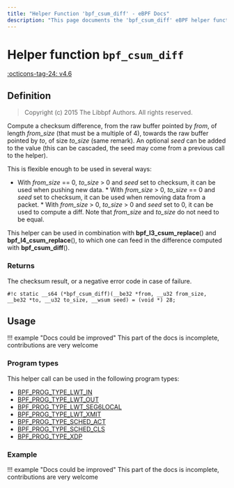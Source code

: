 ```yaml
---
title: "Helper Function 'bpf_csum_diff' - eBPF Docs"
description: "This page documents the 'bpf_csum_diff' eBPF helper function, including its defintion, usage, program types that can use it, and examples."
---
```

# Helper function `bpf_csum_diff`

<!-- [FEATURE_TAG](bpf_csum_diff) -->
[:octicons-tag-24: v4.6](https://github.com/torvalds/linux/commit/7d672345ed295b1356a5d9f7111da1d1d7d65867)
<!-- [/FEATURE_TAG] -->

## Definition

> Copyright (c) 2015 The Libbpf Authors. All rights reserved.


<!-- [HELPER_FUNC_DEF] -->
Compute a checksum difference, from the raw buffer pointed by _from_, of length _from_size_ (that must be a multiple of 4), towards the raw buffer pointed by _to_, of size _to_size_ (same remark). An optional _seed_ can be added to the value (this can be cascaded, the seed may come from a previous call to the helper).

This is flexible enough to be used in several ways:

* With _from_size_ == 0, _to_size_ > 0 and _seed_ set to
  checksum, it can be used when pushing new data. * With _from_size_ > 0, _to_size_ == 0 and _seed_ set to
  checksum, it can be used when removing data from a packet. * With _from_size_ > 0, _to_size_ > 0 and _seed_ set to 0, it
  can be used to compute a diff. Note that _from_size_ and   _to_size_ do not need to be equal.

This helper can be used in combination with **bpf_l3_csum_replace**() and **bpf_l4_csum_replace**(), to which one can feed in the difference computed with **bpf_csum_diff**().

### Returns

The checksum result, or a negative error code in case of failure.

`#!c static __s64 (*bpf_csum_diff)(__be32 *from, __u32 from_size, __be32 *to, __u32 to_size, __wsum seed) = (void *) 28;`
<!-- [/HELPER_FUNC_DEF] -->

## Usage

!!! example "Docs could be improved"
    This part of the docs is incomplete, contributions are very welcome

### Program types

This helper call can be used in the following program types:

<!-- DO NOT EDIT MANUALLY -->
<!-- [HELPER_FUNC_PROG_REF] -->
 * [BPF_PROG_TYPE_LWT_IN](../program-type/BPF_PROG_TYPE_LWT_IN.md)
 * [BPF_PROG_TYPE_LWT_OUT](../program-type/BPF_PROG_TYPE_LWT_OUT.md)
 * [BPF_PROG_TYPE_LWT_SEG6LOCAL](../program-type/BPF_PROG_TYPE_LWT_SEG6LOCAL.md)
 * [BPF_PROG_TYPE_LWT_XMIT](../program-type/BPF_PROG_TYPE_LWT_XMIT.md)
 * [BPF_PROG_TYPE_SCHED_ACT](../program-type/BPF_PROG_TYPE_SCHED_ACT.md)
 * [BPF_PROG_TYPE_SCHED_CLS](../program-type/BPF_PROG_TYPE_SCHED_CLS.md)
 * [BPF_PROG_TYPE_XDP](../program-type/BPF_PROG_TYPE_XDP.md)
<!-- [/HELPER_FUNC_PROG_REF] -->

### Example

!!! example "Docs could be improved"
    This part of the docs is incomplete, contributions are very welcome
